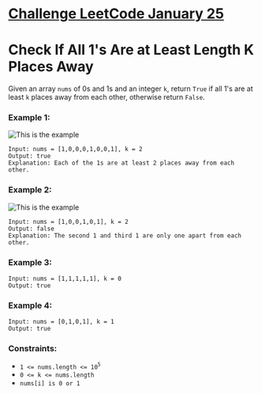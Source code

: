 # [Challenge LeetCode January 25](https://leetcode.com/explore/challenge/card/january-leetcoding-challenge-2021/582/week-4-january-22nd-january-28th/3616/)

# Check If All 1's Are at Least Length K Places Away

Given an array `nums` of 0s and 1s and an integer `k`, return `True` if all 1's are at least `k` places away from each other, otherwise return `False`.


### Example 1:

![This is the example](https://assets.leetcode.com/uploads/2020/04/15/sample_1_1791.png "Example 1")

```
Input: nums = [1,0,0,0,1,0,0,1], k = 2
Output: true
Explanation: Each of the 1s are at least 2 places away from each other.
```

### Example 2:

![This is the example](https://assets.leetcode.com/uploads/2020/04/15/sample_2_1791.png "Example 2")

```
Input: nums = [1,0,0,1,0,1], k = 2
Output: false
Explanation: The second 1 and third 1 are only one apart from each other.
```

### Example 3:

```
Input: nums = [1,1,1,1,1], k = 0
Output: true
```

### Example 4:

```
Input: nums = [0,1,0,1], k = 1
Output: true
```


### Constraints:

* `1 <= nums.length <= 10`<sup>`5`</sup>
* `0 <= k <= nums.length`
* `nums[i] is 0 or 1`
